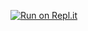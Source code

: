 [![Run on Repl.it](https://repl.it/badge/github/sandeep-chahal/discord-clone)](https://repl.it/github/sandeep-chahal/discord-clone)
